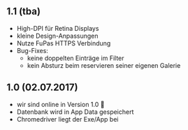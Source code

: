 ## 1.1 (tba)

- High-DPI für Retina Displays
- kleine Design-Anpassungen
- Nutze FuPas HTTPS Verbindung
- Bug-Fixes:
    - keine doppelten Einträge im Filter
    - kein Absturz beim reservieren seiner eigenen Galerie

## 1.0 (02.07.2017)

- wir sind online in Version 1.0 :tada:
- Datenbank wird in App Data gespeichert
- Chromedriver liegt der Exe/App bei